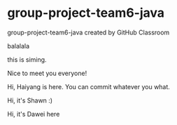 # group-project-team6-java
group-project-team6-java created by GitHub Classroom


balalala

this is siming.

Nice to meet you everyone!

Hi, Haiyang is here. You can commit whatever you what.

Hi, it's Shawn :)

Hi, it's Dawei here
